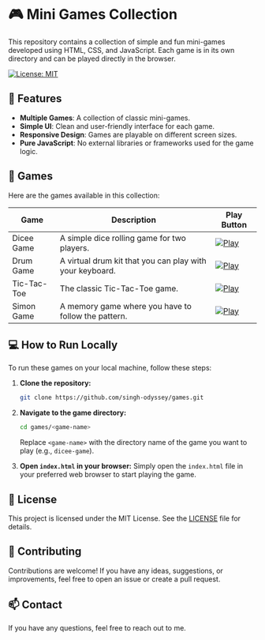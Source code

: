 # 🎮 Mini Games Collection

This repository contains a collection of simple and fun mini-games developed using HTML, CSS, and JavaScript. Each game is in its own directory and can be played directly in the browser.

[![License: MIT](https://img.shields.io/badge/License-MIT-yellow.svg)](https://opensource.org/licenses/MIT)

## 🚀 Features

- **Multiple Games**: A collection of classic mini-games.
- **Simple UI**: Clean and user-friendly interface for each game.
- **Responsive Design**: Games are playable on different screen sizes.
- **Pure JavaScript**: No external libraries or frameworks used for the game logic.

## 🎲 Games

Here are the games available in this collection:

| Game          | Description                               | Play Button |
|---------------|-------------------------------------------|-------------|
| Dicee Game    | A simple dice rolling game for two players. | [![Play](https://img.shields.io/badge/Play-AliceBlue?style=for-the-badge&logo=playstation&logoColor=white)](https://singh-odyssey.github.io/games/dicee%20game/) |
| Drum Game     | A virtual drum kit that you can play with your keyboard. | [![Play](https://img.shields.io/badge/Play-AliceBlue?style=for-the-badge&logo=playstation&logoColor=white)](https://singh-odyssey.github.io/games/drum%20game/) |
| Tic-Tac-Toe   | The classic Tic-Tac-Toe game.             | [![Play](https://img.shields.io/badge/Play-AliceBlue?style=for-the-badge&logo=playstation&logoColor=white)](https://singh-odyssey.github.io/games/tik-tak-toe/) |
| Simon Game    | A memory game where you have to follow the pattern. | [![Play](https://img.shields.io/badge/Play-AliceBlue?style=for-the-badge&logo=playstation&logoColor=white)](https://singh-odyssey.github.io/games/simon%20game/) |

## 💻 How to Run Locally

To run these games on your local machine, follow these steps:

1. **Clone the repository:**
   ```bash
   git clone https://github.com/singh-odyssey/games.git
   ```
2. **Navigate to the game directory:**
   ```bash
   cd games/<game-name>
   ```
   Replace `<game-name>` with the directory name of the game you want to play (e.g., `dicee-game`).

3. **Open `index.html` in your browser:**
   Simply open the `index.html` file in your preferred web browser to start playing the game.

## 📜 License

This project is licensed under the MIT License. See the [LICENSE](LICENSE) file for details.

## 🤝 Contributing

Contributions are welcome! If you have any ideas, suggestions, or improvements, feel free to open an issue or create a pull request.

## 📫 Contact

If you have any questions, feel free to reach out to me.


